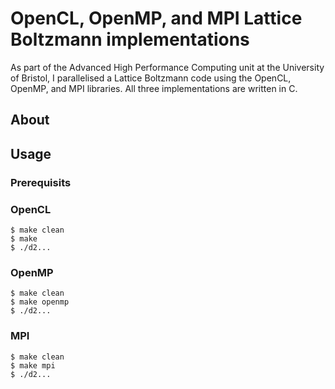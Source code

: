 # OpenCL, OpenMP, and MPI Lattice Boltzmann implementations 

As part of the Advanced High Performance Computing unit at the University of Bristol, I parallelised a Lattice Boltzmann code using the OpenCL, OpenMP, and MPI libraries. All three implementations are written in C.

## About

## Usage

### Prerequisits

### OpenCL

```
$ make clean
$ make
$ ./d2...
```

### OpenMP

```
$ make clean
$ make openmp
$ ./d2...
```

### MPI

```
$ make clean
$ make mpi
$ ./d2...
```